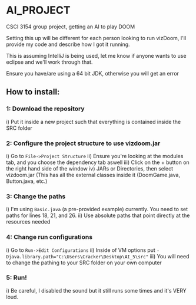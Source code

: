 # AI_PROJECT

CSCI 3154 group project, getting an AI to play DOOM

Setting this up will be different for each person looking to run vizDoom, I'll provide my code and describe how I got it running.

This is assuming IntelliJ is being used, let me know if anyone wants to use eclipse and we'll work through that.

Ensure you have/are using a 64 bit JDK, otherwise you will get an error

## How to install:

  ### 1: Download the repository
   i) Put it inside a new project such that everything is contained inside the SRC folder
  
  ### 2: Configure the project structure to use vizdoom.jar
  
   i) Go to `File->Project Structure`
   ii) Ensure you're looking at the modules tab, and you choose the dependency tab aswell
   iii) Click on the + button on the right hand side of the window
   iv) JARs or Directories, then select vizdoom.jar (This has all the external classes inside it (DoomGame.java, Button.java, etc.)
    
  ### 3: Change the paths
  
   i) I'm using `Basic.java` (a pre-provided example) currently. You need to set paths for lines 18, 21, and 26.
   ii) Use absolute paths that point directly at the resources needed
    
  ### 4: Change run configurations
  
   i) Go to `Run->Edit Configurations`
   ii) Inside of VM options put `-Djava.library.path="C:\Users\Cracker\Desktop\AI_5\src"`
   iii) You will need to change the pathing to your SRC folder on your own computer
    
  ### 5: Run!
  
   i) Be careful, I disabled the sound but it still runs some times and it's VERY loud.
    
